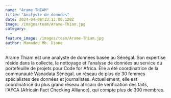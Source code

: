 ```yaml
---
name: "Arame THIAM"
title: "Analyste de données"
date: 2024-04-08T13:13:00.120Z
image: /images/team/Arame-Thiam.jpg
category:
  - 
feature_image: /images/team/Arame-Thiam.jpg
author: Mamadou Mb. Dione
---
```

Arame Thiam est une analyste de données basée au Sénégal. Son expertise réside dans la collecte, le nettoyage et l'analyse de données au service du portefeuille de projets pour Code for Africa. Elle a été coordinatrice de la communauté Wanadata Sénégal, un réseau de plus de 30 femmes spécialistes des données et journalistes. Actuellement, elle est coordinatrice du plus grand réseau africain de vérification des faits, l'AFCA (Africain Fact Checking Alliance), qui compte plus de 300 membres.